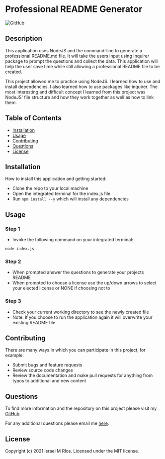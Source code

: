 # Professional README Generator
![GitHub](https://img.shields.io/badge/license-MIT-orange?style=for-the-badge)

## Description
This application uses NodeJS and the command-line to generate a professional README.md file. It will take the users input using Inquirer package to prompt the questions and collect the data. This application will help the user save time while still allowing a professional README file to be created.

This project allowed me to practice using NodeJS. I learned how to use and install dependencies. I also learned how to use packages like inquirer. The most interesting and difficult concept I learned from this project was NodeJS' file structure and how they work together as well as how to link them.

## Table of Contents
- [Installation](#installation)
- [Usage](#usage)
- [Contributing](#contributing)
- [Questions](#questions)
- [License](#license)

## Installation

How to install this application and getting started:

* Clone the repo to your local machine
* Open the integrated terminal for the index.js file
* Run `npm install --y` which will install any dependencies

## Usage

### Step 1
* Invoke the following command on your integrated terminal:

```bash
node index.js
```

### Step 2
* When prompted answer the questions to generate your projects README
* When prompted to choose a license use the up/down arrows to select your elected license or NONE if choosing not to

### Step 3
* Check your current working directory to see the newly created file
* Note: If you choose to run the application again it will overwrite your existing README file

## Contributing
There are many ways in which you can participate in this project, for example:

* Submit bugs and feature requests
* Review source code changes
* Review the documentation and make pull requests for anything from typos to additional and new content

## Questions
To find more information and the repository on this project please visit my [GitHub](https://github.com/israelmrios).

For any additional questions please email me [here](mailto:israelm.riosjr@gmail.com).

## License
Copyright (c) 2021 Israel M RIos.
Licensed under the MIT license.
